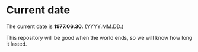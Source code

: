 # Current date

The current date is **1977.06.30.** (YYYY.MM.DD.)

This repository will be good when the world ends, so we will know how long it lasted.
